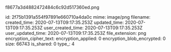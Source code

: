 f8677a3d4882472484c6c92d517360ed.png

id: 2f75b1391a554f97891e660710a4da0c
mime: image/png
filename: 
created_time: 2020-07-13T09:17:35.253Z
updated_time: 2020-07-13T09:17:35.253Z
user_created_time: 2020-07-13T09:17:35.253Z
user_updated_time: 2020-07-13T09:17:35.253Z
file_extension: png
encryption_cipher_text: 
encryption_applied: 0
encryption_blob_encrypted: 0
size: 66743
is_shared: 0
type_: 4